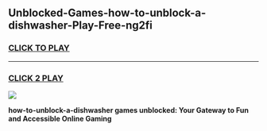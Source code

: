 
## Unblocked-Games-how-to-unblock-a-dishwasher-Play-Free-ng2fi
<h3>
<a href="https://premium76.site?title=how-to-unblock-a-dishwasher&ref=10A">CLICK TO PLAY</a></h3>
<hr>

<h3>
<a href="https://premium76.site?title=how-to-unblock-a-dishwasher&ref=10A">CLICK 2 PLAY</a>
  
</h3>

<a href="https://premium76.site?title=how-to-unblock-a-dishwasher&ref=10A"><img src="https://clearcache.store/games.png"></a>


**how-to-unblock-a-dishwasher games unblocked: Your Gateway to Fun and Accessible Online Gaming**
